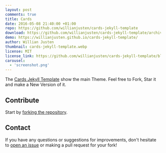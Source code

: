```yaml
---
layout: post
comments: true
title: Cards
date: 2016-05-08 21:40:00 +01:00
repo: https://github.com/willianjusten/cards-jekyll-template
download: https://github.com/willianjusten/cards-jekyll-template/archive/master.zip
demo: https://willianjusten.github.io/cards-jekyll-template/
author: Willian Justen
thumbnail: cards-jekyll-template.webp
license: MIT
license_link: https://github.com/willianjusten/cards-jekyll-template/blob/master/LICENSE
carousel:
  - 'screenshot.png'
---
```


The [Cards Jekyll Template](https://github.com/willianjusten/cards-jekyll-template/) show the main Theme. Feel free to Fork, Star it and make a New Version of it.

## Contribute

Start by [forking the repository](https://github.com/willianjusten/cards-jekyll-template/).

## Contact

If you have any questions or suggestions for improvements, don't hesitate to [open an issue](https://github.com/willianjusten/cards-jekyll-template/issues) or making a pull request for your fork!
